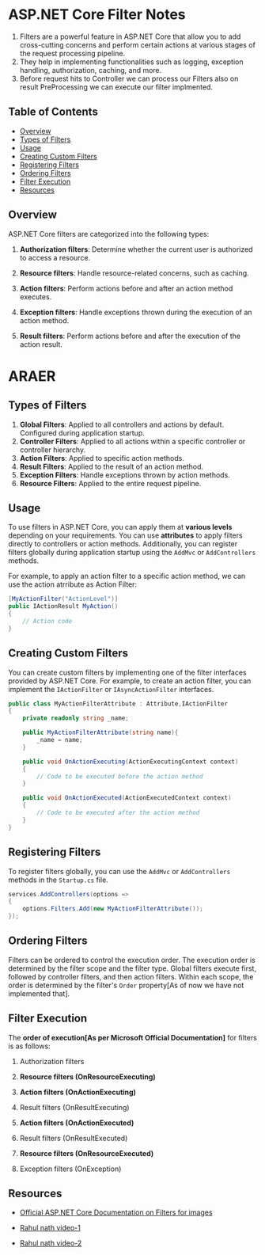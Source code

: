 # ASP.NET Core Filter Notes
1. Filters are a powerful feature in ASP.NET Core that allow you to add cross-cutting concerns and perform certain actions at various stages of the request processing pipeline. 
2. They help in implementing functionalities such as logging, exception handling, authorization, caching, and more.
3. Before request hits to Controller we can process our Filters also on result PreProcessing we can execute our filter implmented.

## Table of Contents
- [Overview](#overview)
- [Types of Filters](#types-of-filters)
- [Usage](#usage)
- [Creating Custom Filters](#creating-custom-filters)
- [Registering Filters](#registering-filters)
- [Ordering Filters](#ordering-filters)
- [Filter Execution](#filter-execution)
- [Resources](#resources)

## Overview
ASP.NET Core filters are categorized into the following types:
1. **Authorization filters**: Determine whether the current user is authorized to access a resource.
2. **Resource filters**: Handle resource-related concerns, such as caching.
3. **Action filters**: Perform actions before and after an action method executes.
5. **Exception filters**: Handle exceptions thrown during the execution of an action method.

4. **Result filters**: Perform actions before and after the execution of the action result.

# ARAER
## Types of Filters
1. **Global Filters**: Applied to all controllers and actions by default. Configured during application startup.
2. **Controller Filters**: Applied to all actions within a specific controller or controller hierarchy.
3. **Action Filters**: Applied to specific action methods.
4. **Result Filters**: Applied to the result of an action method.
5. **Exception Filters**: Handle exceptions thrown by action methods.
6. **Resource Filters**: Applied to the entire request pipeline.

## Usage
To use filters in ASP.NET Core, you can apply them at **various levels** depending on your requirements. You can use **attributes** to apply filters directly to controllers or action methods. Additionally, you can register filters globally during application startup using the `AddMvc` or `AddControllers` methods.

For example, to apply an action filter to a specific action method, we can use the action atrribute as Action Filter:

```csharp
[MyActionFilter("ActionLevel")]
public IActionResult MyAction()
{
    // Action code
}
```

## Creating Custom Filters
You can create custom filters by implementing one of the filter interfaces provided by ASP.NET Core. For example, to create an action filter, you can implement the `IActionFilter` or `IAsyncActionFilter` interfaces.

```csharp
public class MyActionFilterAttribute : Attribute,IActionFilter
{
    private readonly string _name;

    public MyActionFilterAttribute(string name){
        _name = name;
    }

    public void OnActionExecuting(ActionExecutingContext context)
    {
        // Code to be executed before the action method
    }

    public void OnActionExecuted(ActionExecutedContext context)
    {
        // Code to be executed after the action method
    }
}
```

## Registering Filters
To register filters globally, you can use the `AddMvc` or `AddControllers` methods in the `Startup.cs` file.

```csharp
services.AddControllers(options =>
{
    options.Filters.Add(new MyActionFilterAttribute());
});
```

## Ordering Filters
Filters can be ordered to control the execution order. The execution order is determined by the filter scope and the filter type. Global filters execute first, followed by controller filters, and then action filters. Within each scope, the order is determined by the filter's `Order` property[As of now we have not implemented that].

## Filter Execution
The **order of execution[As per Microsoft Official Documentation]** for filters is as follows:
1. Authorization filters
2. **Resource filters (OnResourceExecuting)**
3. ****Action filters (OnActionExecuting)****
4. Result filters (OnResultExecuting)


5. ****Action filters (OnActionExecuted)****
6. Result filters (OnResultExecuted)
7. **Resource filters (OnResourceExecuted)**
8. Exception filters (OnException)



## Resources
- [Official ASP.NET Core Documentation on Filters for images](https://docs.microsoft.com/en-us/aspnet/core/mvc/controllers/filters)

- [Rahul nath video-1](https://www.youtube.com/watch?v=mKM6FbxMGI8&list=PL59L9XrzUa-nqfCHIKazYMFRKapPNI4sP&index=25&pp=iAQB&ab_channel=RahulNath)

- [Rahul nath video-2](https://www.youtube.com/watch?v=kqwjrJ4kb9Q&list=PL59L9XrzUa-nqfCHIKazYMFRKapPNI4sP&index=26&ab_channel=RahulNath)


